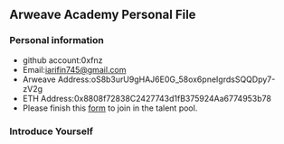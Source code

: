 ## Arweave Academy Personal File

### Personal information

- github account:0xfnz
- Email:iarifin745@gmail.com
- Arweave Address:oS8b3urU9gHAJ6E0G_58ox6pneIgrdsSQQDpy7-zV2g
- ETH Address:0x8808f72838C2427743d1fB375924Aa6774953b78
- Please finish this [form](https://docs.google.com/forms/d/e/1FAIpQLSfWA5fIIcBgmRppm3jNz5vmf9Mai_QMVil-2pO4r7YKn_Zhtw/viewform?usp=sf_link) to join in the talent pool.

### Introduce Yourself
